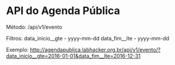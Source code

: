 # API do Agenda Pública

Método:
/api/v1/evento

Filtros:
data_inicio__gte - yyyy-mm-dd
data_fim__lte - yyyy-mm-dd

Exemplo:
http://agendapublica.labhacker.org.br/api/v1/evento/?data_inicio__gte=2016-01-01&data_fim__lte=2016-12-31